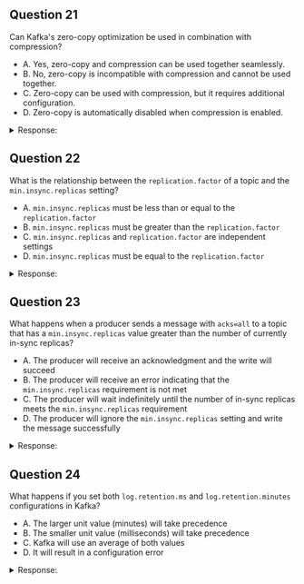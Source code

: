## Question 21

Can Kafka's zero-copy optimization be used in combination with compression?

- A. Yes, zero-copy and compression can be used together seamlessly.
- B. No, zero-copy is incompatible with compression and cannot be used together.
- C. Zero-copy can be used with compression, but it requires additional configuration.
- D. Zero-copy is automatically disabled when compression is enabled.

<details>
<summary>Response:</summary> 

**Answer:** A

**Explanation:**
Kafka's zero-copy optimization can be used in combination with compression seamlessly. Zero-copy and compression are independent features that can work together to optimize data transfer and storage in Kafka.

Here's how zero-copy and compression can be used together:

1. Producer-side compression:
   - Before sending data to Kafka, the producer application can compress the data using a compression algorithm supported by Kafka, such as Gzip, Snappy, or LZ4.
   - Compression reduces the size of the data, which can help save network bandwidth and storage space.

2. Zero-copy data transfer:
   - When the producer sends the compressed data to Kafka, Kafka uses zero-copy optimization to transfer the compressed data directly from the file system cache to the network buffer.
   - Zero-copy operates on the compressed data without any modifications or decompression.

3. Broker-side storage:
   - Kafka brokers store the compressed data as-is, without decompressing it.
   - Storing compressed data helps optimize storage utilization and reduces the storage footprint of the Kafka cluster.

4. Consumer-side decompression:
   - When the consumer receives the compressed data from Kafka, it needs to decompress the data before processing it.
   - The consumer is responsible for decompressing the data using the same compression algorithm used by the producer.

Zero-copy and compression can work together seamlessly because zero-copy operates on the compressed data without any modifications. It transfers the compressed data efficiently from the producer to the consumer, while compression helps reduce the data size and optimize storage.

Using zero-copy with compression does not require any additional configuration (option C) and is not automatically disabled when compression is enabled (option D). Kafka supports the combination of zero-copy and compression out of the box.

- B. leveraging both zero-copy and compression, Kafka can achieve efficient data transfer, reduced network bandwidth usage, and optimized storage utilization, leading to improved overall performance and scalability of the Kafka cluster.

</details>

## Question 22

What is the relationship between the `replication.factor` of a topic and the `min.insync.replicas` setting?

- A. `min.insync.replicas` must be less than or equal to the `replication.factor`
- B. `min.insync.replicas` must be greater than the `replication.factor`
- C. `min.insync.replicas` and `replication.factor` are independent settings
- D. `min.insync.replicas` must be equal to the `replication.factor`

<details>
<summary>Response:</summary> 

**Answer:** A

**Explanation:**
The `replication.factor` of a topic and the `min.insync.replicas` setting are related, and there is a specific requirement for their values. The `min.insync.replicas` setting specifies the minimum number of in-sync replicas that must acknowledge a write for the write to be considered successful. For the producer to successfully write messages to a topic, the number of in-sync replicas must be greater than or equal to the `min.insync.replicas` value. Therefore, `min.insync.replicas` must be less than or equal to the `replication.factor` of the topic. If `min.insync.replicas` is set higher than the `replication.factor`, writes to the topic will fail because there won't be enough in-sync replicas to satisfy the `min.insync.replicas` requirement.

</details>

## Question 23

What happens when a producer sends a message with `acks=all` to a topic that has a `min.insync.replicas` value greater than the number of currently in-sync replicas?

- A. The producer will receive an acknowledgment and the write will succeed
- B. The producer will receive an error indicating that the `min.insync.replicas` requirement is not met
- C. The producer will wait indefinitely until the number of in-sync replicas meets the `min.insync.replicas` requirement
- D. The producer will ignore the `min.insync.replicas` setting and write the message successfully


<details>
<summary>Response:</summary> 

**Answer:** B

**Explanation:**
When a producer sends a message with `acks=all` to a topic that has a `min.insync.replicas` value greater than the number of currently in-sync replicas, the producer will receive an error indicating that the `min.insync.replicas` requirement is not met. The write operation will fail because the number of in-sync replicas is insufficient to satisfy the durability requirement specified by `min.insync.replicas`. The producer will not wait indefinitely for the number of in-sync replicas to increase, nor will it ignore the `min.insync.replicas` setting. Instead, it will immediately return an error to the producer, indicating that the write could not be completed successfully due to the lack of enough in-sync replicas.

</details>

## Question 24

What happens if you set both `log.retention.ms` and `log.retention.minutes` configurations in Kafka?

- A. The larger unit value (minutes) will take precedence
- B. The smaller unit value (milliseconds) will take precedence
- C. Kafka will use an average of both values
- D. It will result in a configuration error

<details>
<summary>Response:</summary> 

**Answer:** B

**Explanation:**
When you set both `log.retention.ms` and `log.retention.minutes` configurations in Kafka, the smaller unit value (milliseconds) will take precedence based on Kafka's unit-based precedence order. Kafka uses a precedence hierarchy where configurations with smaller time units override those with larger time units, regardless of their actual values.

The precedence order is:
1. `log.retention.ms` (highest precedence)
2. `log.retention.minutes` (secondary precedence)  
3. `log.retention.hours` (tertiary precedence)

This means that if `log.retention.ms` is configured, Kafka will use that value and ignore any settings for `log.retention.minutes` or `log.retention.hours`. This design allows for precise control while maintaining a clear hierarchy of configuration precedence.



## Question 25

How can you set a retention period of 2 weeks for a specific topic in Kafka?

- A. Set `retention.ms=1209600000` in the topic configuration
- B. Set `log.retention.hours=336` in the broker configuration
- C. Set `log.retention.ms=1209600000` in the broker configuration
- D. Set `retention.ms=1209600000` in the broker configuration

<details>
<summary>Response:</summary> 

**Answer:** A

**Explanation:**
To set a retention period of 2 weeks for a specific topic in Kafka, you need to set the `retention.ms` parameter in the topic configuration. The `retention.ms` parameter specifies the retention period in milliseconds. To calculate the value for 2 weeks, you can use the following formula:

2 weeks = 14 days
1 day = 24 hours
1 hour = 60 minutes
1 minute = 60 seconds
1 second = 1000 milliseconds
2 weeks = 14 days * 24 hours/day * 60 minutes/hour * 60 seconds/minute * 1000 milliseconds/second
= 1,209,600,000 milliseconds

Therefore, setting `retention.ms=1209600000` in the topic configuration will configure a retention period of 2 weeks for that specific topic. Setting the retention period in the broker configuration using `log.retention.hours` or `log.retention.ms` would apply the retention period to all topics in the cluster, not just a specific topic.

</details>

## Question 26

What is the default value of the `log.retention.hours` configuration in Kafka?

- A. 168 hours (1 week)
- B. 24 hours (1 day)
- C. 720 hours (30 days)
- D. Infinite retention

<details>
<summary>Response:</summary> 

**Answer:** A

**Explanation:**
The default value of the `log.retention.hours` configuration in Kafka is 168 hours, which is equivalent to 1 week. If no retention period is explicitly set using `log.retention.ms`, `log.retention.minutes`, or `log.retention.hours`, Kafka will retain log segments for a period of 1 week by default. This means that log segments older than 1 week will be automatically deleted by Kafka to free up storage space. However, it's important to note that the actual retention period can be influenced by other factors, such as the `log.retention.bytes` configuration, which limits the total size of log segments retained, and the `log.segment.bytes` configuration, which determines the size of individual log segments.

</details>
